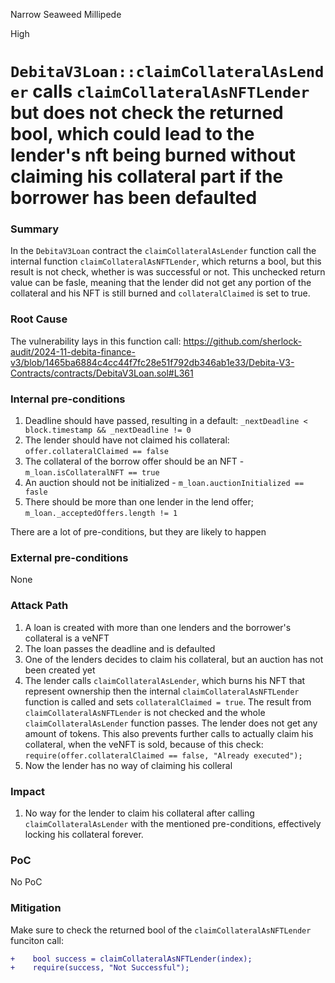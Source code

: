 Narrow Seaweed Millipede

High

# `DebitaV3Loan::claimCollateralAsLender` calls `claimCollateralAsNFTLender` but does not check the returned bool, which could lead to the lender's nft being burned without claiming his collateral part if the borrower has been defaulted

### Summary

In the `DebitaV3Loan` contract the `claimCollateralAsLender` function call the internal function `claimCollateralAsNFTLender`, which returns a bool, but this result is not check, whether is was successful or not. This unchecked return value can be fasle, meaning that the lender did not get any portion of the collateral and his NFT is still burned and `collateralClaimed` is set to true.

### Root Cause

The vulnerability lays in this function call:
https://github.com/sherlock-audit/2024-11-debita-finance-v3/blob/1465ba6884c4cc44f7fc28e51f792db346ab1e33/Debita-V3-Contracts/contracts/DebitaV3Loan.sol#L361

### Internal pre-conditions

1. Deadline should have passed, resulting in a default: `_nextDeadline < block.timestamp && _nextDeadline != 0`
2. The lender should have not claimed his collateral: `offer.collateralClaimed == false`
3. The collateral of the borrow offer should be an NFT - `m_loan.isCollateralNFT == true`
4. An auction should not be initialized - `m_loan.auctionInitialized == fasle`
5. There should be more than one lender in the lend offer; `m_loan._acceptedOffers.length != 1`

There are a lot of pre-conditions, but they are likely to happen

### External pre-conditions

None

### Attack Path

1. A loan is created with more than one lenders and the borrower's collateral is a veNFT
2. The loan passes the deadline and is defaulted
3. One of the lenders decides to claim his collateral, but an auction has not been created yet
4. The lender calls `claimCollateralAsLender`, which burns his NFT that represent ownership then the internal `claimCollateralAsNFTLender` function is called and sets `collateralClaimed = true`. The result from `claimCollateralAsNFTLender` is not checked and the whole `claimCollateralAsLender` function passes. The lender does not get any amount of tokens. This also prevents further calls to actually claim his collateral, when the veNFT is sold, because of this check: `require(offer.collateralClaimed == false, "Already executed");`
5. Now the lender has no way of claiming his colleral

### Impact

1. No way for the lender to claim his collateral after calling `claimCollateralAsLender` with the mentioned pre-conditions, effectively locking his collateral forever.

### PoC

No PoC

### Mitigation

Make sure to check the returned bool of the `claimCollateralAsNFTLender` funciton call:

```diff
+    bool success = claimCollateralAsNFTLender(index);
+    require(success, "Not Successful");
```
